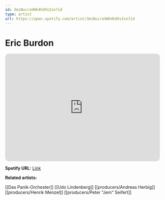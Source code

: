 ```yaml
---
id: 3miNucraVWk4hdVsIxn7id
type: artist
url: https://open.spotify.com/artist/3miNucraVWk4hdVsIxn7id
---
```

# Eric Burdon

<iframe style="border-radius:12px" src="https://open.spotify.com/embed/artist/3miNucraVWk4hdVsIxn7id" width="100%" height="352" frameBorder="0" allowfullscreen="" allow="autoplay; clipboard-write; encrypted-media; fullscreen; picture-in-picture" loading="lazy"></iframe>

**Spotify URL:** [Link](https://open.spotify.com/artist/3miNucraVWk4hdVsIxn7id)

**Related artists:**

[[Das Panik-Orchester]]
[[Udo Lindenberg]]
[[producers/Andreas Herbig]]
[[producers/Henrik Menzel]]
[[producers/Peter "Jem" Seifert]]
